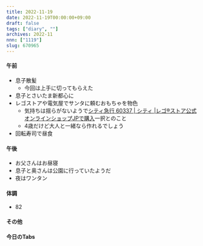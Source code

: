 ```yaml
---
title: 2022-11-19
date: 2022-11-19T00:00:00+09:00
draft: false
tags: ["diary", ""]
archives: 2022-11
nnn: ["1119"]
slug: 670965
---
```

#### 午前
- 息子散髪
  - 今回は上手に切ってもらえた
- 息子とさいたま新都心に
- レゴストアや電気屋でサンタに頼むおもちゃを物色
  - 気持ちは揺らがないようで[シティ急行 60337 | シティ |レゴ®ストア公式オンラインショップJPで購入](https://www.lego.com/ja-jp/product/express-passenger-train-60337)一択とのこと
  - 4歳だけど大人と一緒なら作れるでしょう
- 回転寿司で昼食
#### 午後
- お父さんはお昼寝
- 息子と奥さんは公園に行っていたようだ
- 夜はワンタン
#### 体調
- 82
#### その他
#### 今日のTabs